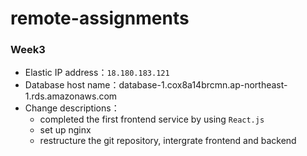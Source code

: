 # remote-assignments
### Week3
- Elastic IP address：`18.180.183.121`
- Database host name：database-1.cox8a14brcmn.ap-northeast-1.rds.amazonaws.com
- Change descriptions：
  - completed the first frontend service by using `React.js`
  - set up nginx
  - restructure the git repository, intergrate frontend and backend
